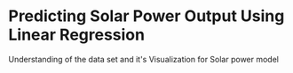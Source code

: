 # Predicting Solar Power Output Using Linear Regression
Understanding of the data set and it's Visualization for Solar power model

